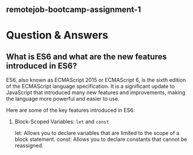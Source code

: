 ## remotejob-bootcamp-assignment-1

# Question & Answers
## What is ES6 and what are the new features introduced in ES6?
ES6, also known as ECMAScript 2015 or ECMAScript 6, is the sixth edition of the ECMAScript language specification. It is a significant update to JavaScript that introduced many new features and improvements, making the language more powerful and easier to use. 

Here are some of the key features introduced in ES6:

1. Block-Scoped Variables: `let` and `const`

    let: Allows you to declare variables that are limited to the scope of a block statement.
    const: Allows you to declare constants that cannot be reassigned.